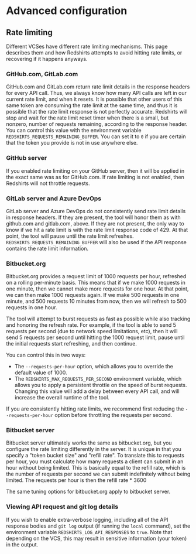 # Advanced configuration

## Rate limiting

Different VCSes have different rate limiting mechanisms. This page describes them and how Redshirts attempts to avoid hitting rate limits, or recovering if it happens anyways.

### GitHub.com, GitLab.com

GitHub.com and GitLab.com return rate limit details in the response headers for every API call. Thus, we always know how many API calls are left in our current rate limit, and when it resets. It is possible that other users of this same token are consuming the rate limit at the same time, and thus it is possible that the rate limit response is not perfectly accurate. Redshirts will stop and wait for the rate limit reset timer when there is a small, but nonzero, number of requests remaining, according to the response header. You can control this value with the environment variable `REDSHIRTS_REQUESTS_REMAINING_BUFFER`. You can set it to `0` if you are certain that the token you provide is not in use anywhere else.

### GitHub server

If you enabled rate limiting on your GitHub server, then it will be applied in the exact same was as for GitHub.com. If rate limiting is not enabled, then Redshirts will not throttle requests.

### GitLab server and Azure DevOps

GitLab server and Azure DevOps do not consistently send rate limit details in response headers. If they are present, the tool will honor them as with github.com and gitlab.com, above. If they are not present, the only way to know if we hit a rate limit is with the rate limit response code of 429. At that point, the tool will pause until the rate limit refreshes. `REDSHIRTS_REQUESTS_REMAINING_BUFFER` will also be used if the API response contains the rate limit information.

### Bitbucket.org

Bitbucket.org provides a request limit of 1000 requests per hour, refreshed on a rolling per-minute basis. This means that if we make 1000 requests in one minute, then we cannot make more requests for one hour. At that point, we can then make 1000 requests again. If we make 500 requests in one minute, and 500 requests 10 minutes from now, then we will refresh to 500 requests in one hour.

The tool will attempt to burst requests as fast as possible while also tracking and honoring the refresh rate. For example, if the tool is able to send 5 requests per second (due to network speed limitations, etc), then it will send 5 requests per second until hitting the 1000 request limit, pause until the initial requests start refreshing, and then continue.

You can control this in two ways:

-   The `--requests-per-hour` option, which allows you to override the default value of 1000.
-   The `REDSHIRTS_MAX_REQUESTS_PER_SECOND` environment variable, which allows you to apply a persistent throttle on the speed of burst requests. Changing this value will add a delay between every API call, and will increase the overall runtime of the tool.

If you are consistently hitting rate limits, we recommend first reducing the `--requests-per-hour` option before throttling the requests per second.

### Bitbucket server

Bitbucket server ultimately works the same as bitbucket.org, but you configure the rate limiting differently in the server. It is unique in that you specify a "token bucket size" and "refill rate". To translate this to requests per hour, you must calculate how many requests a client can submit in an hour without being limited. This is basically equal to the refill rate, which is the number of requests per second we can submit indefinitely without being limited. The requests per hour is then the refill rate \* 3600

The same tuning options for bitbucket.org apply to bitbucket server.

### Viewing API request and git log details

If you wish to enable extra-verbose logging, including all of the API response bodies and `git log` output (if running the `local` command), set the environment variable `REDSHIRTS_LOG_API_RESPONSES` to `true`. Note that depending on the VCS, this may result in sensitive information (your token) in the output.
